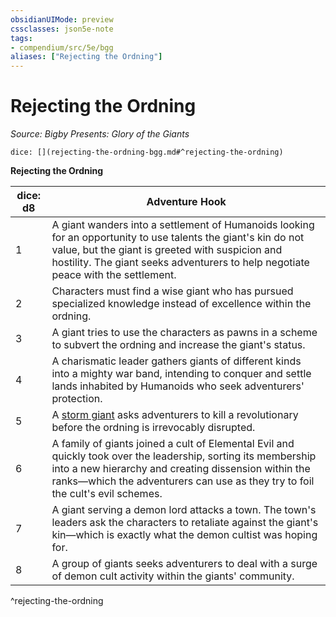 ```yaml
---
obsidianUIMode: preview
cssclasses: json5e-note
tags:
- compendium/src/5e/bgg
aliases: ["Rejecting the Ordning"]
---
```

# Rejecting the Ordning
*Source: Bigby Presents: Glory of the Giants* 

`dice: [](rejecting-the-ordning-bgg.md#^rejecting-the-ordning)`

**Rejecting the Ordning**

| dice: d8 | Adventure Hook |
|----------|----------------|
| 1 | A giant wanders into a settlement of Humanoids looking for an opportunity to use talents the giant's kin do not value, but the giant is greeted with suspicion and hostility. The giant seeks adventurers to help negotiate peace with the settlement. |
| 2 | Characters must find a wise giant who has pursued specialized knowledge instead of excellence within the ordning. |
| 3 | A giant tries to use the characters as pawns in a scheme to subvert the ordning and increase the giant's status. |
| 4 | A charismatic leader gathers giants of different kinds into a mighty war band, intending to conquer and settle lands inhabited by Humanoids who seek adventurers' protection. |
| 5 | A [storm giant](/compendium/bestiary/giant/storm-giant.md) asks adventurers to kill a revolutionary before the ordning is irrevocably disrupted. |
| 6 | A family of giants joined a cult of Elemental Evil and quickly took over the leadership, sorting its membership into a new hierarchy and creating dissension within the ranks—which the adventurers can use as they try to foil the cult's evil schemes. |
| 7 | A giant serving a demon lord attacks a town. The town's leaders ask the characters to retaliate against the giant's kin—which is exactly what the demon cultist was hoping for. |
| 8 | A group of giants seeks adventurers to deal with a surge of demon cult activity within the giants' community. |
^rejecting-the-ordning
